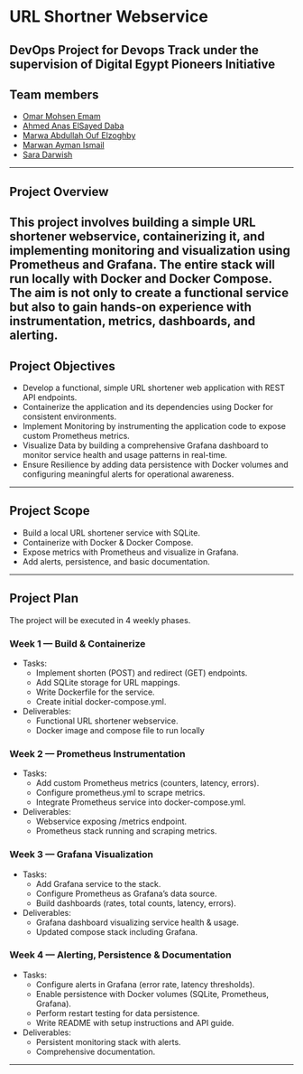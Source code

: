 # URL Shortner Webservice
DevOps Project for Devops Track under the supervision of Digital Egypt Pioneers Initiative
---
## Team members
- [Omar Mohsen Emam](https://github.com/OmarMohsen9)
- [Ahmed Anas ElSayed Daba](https://github.com/ahmedanasdev)
- [Marwa Abdullah Ouf Elzoghby](https://github.com/marwa-elzoghby)
- [Marwan Ayman Ismail](https://github.com/marwanaymann23)
- [Sara Darwish](https://github.com/SaraDrwish)
---
## Project Overview
This project involves building a simple URL shortener webservice, containerizing it, and implementing monitoring and visualization using Prometheus and Grafana. The entire stack will run locally with Docker and Docker Compose. The aim is not only to create a functional service but also to gain hands-on experience with instrumentation, metrics, dashboards, and alerting.
---
## Project Objectives
* Develop a functional, simple URL shortener web application with REST API endpoints.
* Containerize the application and its dependencies using Docker for consistent environments.
* Implement Monitoring by instrumenting the application code to expose custom Prometheus metrics.
* Visualize Data by building a comprehensive Grafana dashboard to monitor service health and usage patterns in real-time.
* Ensure Resilience by adding data persistence with Docker volumes and configuring meaningful alerts for operational awareness.
--- 
## Project Scope
* Build a local URL shortener service with SQLite.
* Containerize with Docker & Docker Compose.
* Expose metrics with Prometheus and visualize in Grafana.
* Add alerts, persistence, and basic documentation.
---
## Project Plan
The project will be executed in 4 weekly phases.
### Week 1 — Build & Containerize
+ Tasks:
  - Implement shorten (POST) and redirect (GET) endpoints.
  - Add SQLite storage for URL mappings.
  - Write Dockerfile for the service.
  - Create initial docker-compose.yml.
+ Deliverables:
  - Functional URL shortener webservice.
  - Docker image and compose file to run locally
### Week 2 — Prometheus Instrumentation
+ Tasks:
  - Add custom Prometheus metrics (counters, latency, errors).
  - Configure prometheus.yml to scrape metrics.
  - Integrate Prometheus service into docker-compose.yml.
+ Deliverables:
  - Webservice exposing /metrics endpoint.
  - Prometheus stack running and scraping metrics.
### Week 3 — Grafana Visualization
+ Tasks:
  - Add Grafana service to the stack.
  - Configure Prometheus as Grafana’s data source.
  - Build dashboards (rates, total counts, latency, errors).
+ Deliverables:
  - Grafana dashboard visualizing service health & usage.
  - Updated compose stack including Grafana.
### Week 4 — Alerting, Persistence & Documentation
+ Tasks:
  - Configure alerts in Grafana (error rate, latency thresholds).
  - Enable persistence with Docker volumes (SQLite, Prometheus, Grafana).
  - Perform restart testing for data persistence.
  - Write README with setup instructions and API guide.
+ Deliverables:
  - Persistent monitoring stack with alerts.
  - Comprehensive documentation.
---
